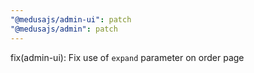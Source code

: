 ```yaml
---
"@medusajs/admin-ui": patch
"@medusajs/admin": patch
---
```


fix(admin-ui): Fix use of `expand` parameter on order page
